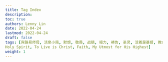```yaml
---
title: Tag Index
description:
toc: true
authors: Lenny Lin
date: 2022-04-24
lastmod: 2022-04-24
draft: false
tags: [宾路易师母, 活泉小简, 默想, 敬畏, 战兢, 竭力, 祷告, 圣灵, 活着是基督, 教会, 魂的救恩, 竭诚为主, 神的旨意, 神的怒气, 寻求, 
Holy Spirit, To Live is Christ, Faith, My Utmost for His Highest]
weight: 1
---
```



